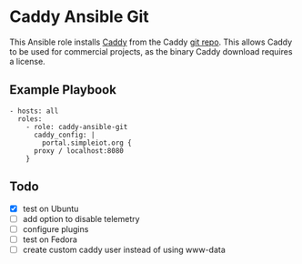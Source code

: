 # Caddy Ansible Git

This Ansible role installs [Caddy](https://caddyserver.com/) from the Caddy
[git repo](https://github.com/mholt/caddy). This allows Caddy to be used
for commercial projects, as the binary Caddy download requires a license.

## Example Playbook

```
- hosts: all
  roles:
    - role: caddy-ansible-git
      caddy_config: |
        portal.simpleiot.org {
	  proxy / localhost:8080
	}
```

## Todo

- [x] test on Ubuntu
- [ ] add option to disable telemetry
- [ ] configure plugins
- [ ] test on Fedora
- [ ] create custom caddy user instead of using www-data
